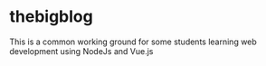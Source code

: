 # thebigblog

This is a common working ground for some students learning web development using NodeJs and Vue.js
